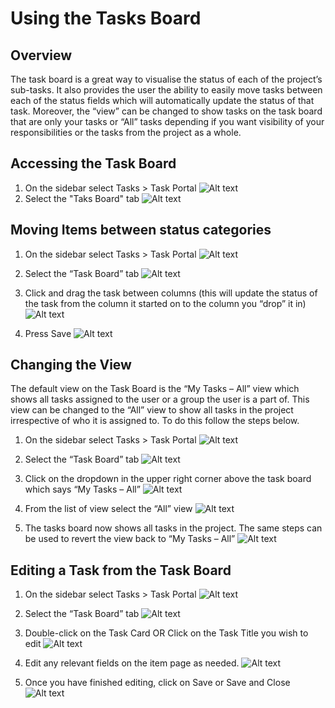 # Using the Tasks Board
## Overview
The task board is a great way to visualise the status of each of the project’s sub-tasks. It also provides the user the ability to easily move tasks between each of the status fields which will automatically update the status of that task. Moreover, the “view” can be changed to show tasks on the task board that are only your tasks or “All” tasks depending if you want visibility of your responsibilities or the tasks from the project as a whole.

## Accessing the Task Board
1. On the sidebar select Tasks > Task Portal
![Alt text](1702440913229.png)
2. Select the "Taks Board" tab
![Alt text](1702440935692.png)

## Moving Items between status categories
1. On the sidebar select Tasks > Task Portal
![Alt text](1702440913229.png)

2. Select the “Task Board” tab
![Alt text](1702440935692.png)

3. Click and drag the task between columns (this will update the status of the task from the column it started on to the column you “drop” it in)
![Alt text](1702441035692.png)

4. Press Save
![Alt text](1702441050988.png)

## Changing the View
The default view on the Task Board is the “My Tasks – All” view which shows all tasks assigned to the user or a group the user is a part of. This view can be changed to the “All” view to show all tasks in the project irrespective of who it is assigned to. To do this follow the steps below.

1. On the sidebar select Tasks > Task Portal
![Alt text](1702440913229.png)

2. Select the “Task Board” tab
![Alt text](1702440935692.png)

3. Click on the dropdown in the upper right corner above the task board which says “My Tasks – All”
![Alt text](1702441124599.png)

4. From the list of view select the “All” view
![Alt text](1702441141462.png)

5. The tasks board now shows all tasks in the project. The same steps can be used to revert the view back to “My Tasks – All”
![Alt text](1702441160270.png)

## Editing a Task from the Task Board
1. On the sidebar select Tasks > Task Portal
![Alt text](1702440913229.png)

2. Select the “Task Board” tab
![Alt text](1702440935692.png)

3. Double-click on the Task Card OR Click on the Task Title you wish to edit
![Alt text](1702441310477.png)

4. Edit any relevant fields on the item page as needed.
![Alt text](1702441364893.png)

5. Once you have finished editing, click on Save or Save and Close
![Alt text](1702441386902.png)
